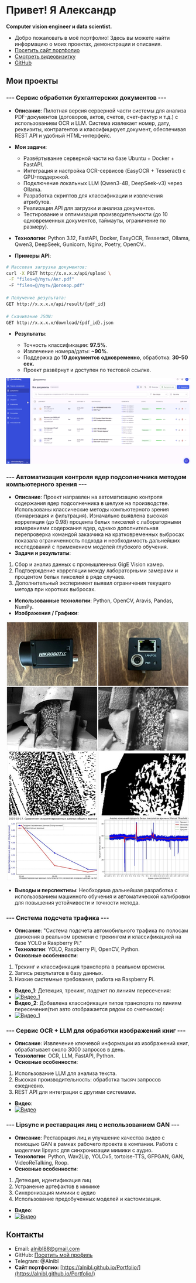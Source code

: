 # Привет! Я Александр

**Computer vision engineer и data scientist.**

* Добро пожаловать в моё портфолио! Здесь вы можете найти информацию о моих проектах, демонстрации и описания.
* [Посетить сайт портфолио](https://alnibl.github.io/Portfolio/)
* [Смотреть видеовизитку](https://youtube.com/shorts/EuhiwnNi8RY)
* [GitHub](https://github.com/alnibl)

## Мои проекты

### --- Сервис обработки бухгалтерских документов ---

* **Описание**: Пилотная версия серверной части системы для анализа PDF-документов (договоров, актов, счетов, счет-фактур и т.д.) с использованием OCR и LLM. Система извлекает номер, дату, реквизиты, контрагентов и классифицирует документ, обеспечивая REST API и удобный HTML-интерфейс.

* **Мои задачи**:

  * Развёртывание серверной части на базе Ubuntu + Docker + FastAPI.
  * Интеграция и настройка OCR-сервисов (EasyOCR + Tesseract) с GPU-поддержкой.
  * Подключение локальных LLM (Qwen3-4B, DeepSeek-v3) через Ollama.
  * Разработка скриптов для классификации и извлечения атрибутов.
  * Реализация API для загрузки и анализа документов.
  * Тестирование и оптимизация производительности (до 10 одновременных документов, таймауты, ограничение по размеру).

* **Технологии**: Python 3.12, FastAPI, Docker, EasyOCR, Tesseract, Ollama, Qwen3, DeepSeek, Gunicorn, Nginx, Poetry, OpenCV..

* **Примеры API**:

```bash
# Массовая загрузка документов:
curl -X POST http://x.x.x.x/api/upload \
 -F "files=@/путь/Акт.pdf"
 -F "files=@/путь/Договор.pdf"

# Получение результата:
GET http://x.x.x.x/api/result/{pdf_id}

# Скачивание JSON:
GET http://x.x.x.x/download/{pdf_id}.json
```

* **Результаты**:

  * Точность классификации: **97.5%**.
  * Извлечение номера/даты: **\~90%**.
  * Поддержка до **10 документов одновременно**, обработка: **30–50 сек.**
  * Проект развёрнут и доступен по тестовой ссылке.

<p align="left">
  <img src="img_2.png" width="700">
</p>


### --- Автоматизация контроля ядер подсолнечника методом компьютерного зрения ---

* **Описание**: Проект направлен на автоматизацию контроля содержания ядер подсолнечника в шелухе на производстве.
  Использованы классические методы компьютерного зрения (бинаризация и фильтрация). Изначально выявлена высокая корреляция (до 0.98) процента белых пикселей с лабораторными измерениями содержания ядер, однако дополнительная перепроверка командой заказчика на кратковременных выбросах показала ограниченность подхода и необходимость дальнейших исследований с применением моделей глубокого обучения.
* **Задачи и результаты**:

1. Сбор и анализ данных с промышленных GigE Vision камер.
2. Подтверждение корреляции между лабораторными замерами и процентом белых пикселей в ряде случаев.
3. Дополнительный эксперимент выявил ограничения текущего метода при коротких выбросах.

* **Использованные технологии**: Python, OpenCV, Aravis, Pandas, NumPy.
* **Изображения / Графики**:

<p align="left">
  <img src="img_1.jpg" width="500">
</p>

* **Выводы и перспективы**: Необходима дальнейшая разработка с использованием машинного обучения и автоматической калибровки для повышения устойчивости и точности метода.

### --- Система подсчета трафика ---

* **Описание**: "Система подсчета автомобильного трафика по полосам движения в реальном времени с трекингом и классификацией на базе YOLO и Raspberry Pi."
* **Технологии**: YOLO, Raspberry Pi, OpenCV, Python.
* **Основные особенности**:

1. Трекинг и классификация транспорта в реальном времени.
2. Запись результатов в базу данных.
3. Низкие системные требования, работа на Raspberry Pi.

* **Видео\_1**: Детекция, трекинг, подсчет по линиям пересечения:
* [![Видео\_1](https://img.youtube.com/vi/ihf8mkgydJA/0.jpg)](https://youtu.be/ihf8mkgydJA)
* **Видео\_2**: Добавлена классификация типов транспорта по линиям пересечения(тип авто отображается рядом со счетчиком):
* [![Видео\_1](https://img.youtube.com/vi/_UefbwsBRs0/0.jpg)](https://youtu.be/_UefbwsBRs0)

### --- Сервис OCR + LLM для обработки изображений книг ---

* **Описание**: Извлечение ключевой информации из изображений книг, обрабатывает около 3000 запросов в день.
* **Технологии**: OCR, LLM, FastAPI, Python.
* **Основные особенности**:

1. Использование LLM для анализа текста.
2. Высокая производительность: обработка тысяч запросов ежедневно.
3. REST API для интеграции с другими системами.

* **Видео**:
* [![Видео](https://img.youtube.com/vi/1zbjwgsuA-Y/0.jpg)](https://youtu.be/1zbjwgsuA-Y)

### --- Lipsync и реставрация лиц с использованием GAN ---

* **Описание**: Реставрация лиц и улучшение качества видео с помощью GAN в рамках рабочего проекта в компании. Работа с моделями lipsync для синхронизации мимики с аудио.
* **Технологии**: Python, Wav2Lip, YOLOv5, tortoise-TTS, GFPGAN, GAN, VideoReTalking, Roop.
* **Основные особенности**:

1. Детекция, идентификация лиц
2. Устранение артефактов в мимике
3. Синхронизация мимики с аудио
4. Использование предобученных моделей и кастомизация.

* **Видео**:
* [![Видео](https://img.youtube.com/vi/CmFFlm8BUKo/0.jpg)](https://youtu.be/CmFFlm8BUKo)

## Контакты

* Email: [alnibl88@gmail.com](mailto:alnibl88@gmail.com)
* GitHub: [Посетить мой профиль](https://github.com/alnibl)
* Telegram: @Alnibl
* **Сайт портфолио:** [https://alnibl.github.io/Portfolio/](https://alnibl.github.io/Portfolio/)
